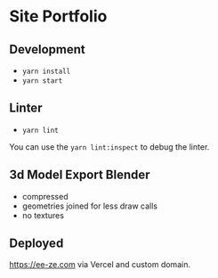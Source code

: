 # Site Portfolio

## Development

- `yarn install`
- `yarn start`

## Linter

- `yarn lint`

You can use the `yarn lint:inspect` to debug the linter.

## 3d Model Export Blender

- compressed
- geometries joined for less draw calls
- no textures

## Deployed

https://ee-ze.com via Vercel and custom domain.
